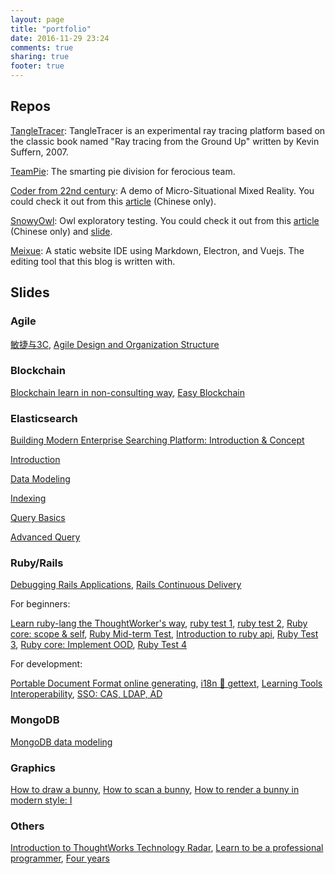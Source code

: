 ```yaml
---
layout: page
title: "portfolio"
date: 2016-11-29 23:24
comments: true
sharing: true
footer: true
---
```


## Repos

[TangleTracer](https://github.com/hanystudy/TangleTracer): TangleTracer is an experimental ray tracing platform based on the classic book named "Ray tracing from the Ground Up" written by Kevin Suffern, 2007.

[TeamPie](https://github.com/hanystudy/TeamPie): The smarting pie division for ferocious team.

[Coder from 22nd century](https://github.com/hanystudy/coder-from-22nd-century): A demo of Micro-Situational Mixed Reality. You could check it out from this [article](http://www.hanyi.name/blog/2016/11/20/micro-situational-mixed-reality/) (Chinese only).

[SnowyOwl](https://github.com/hanystudy/snowy_owl): Owl exploratory testing. You could check it out from this [article](http://www.hanyi.name/blog/2017/12/17/owl-exploratory-testing/) (Chinese only) and [slide](http://slides.com/hanyi8000/snowy-owl#/).

[Meixue](https://github.com/hanystudy/meixue): A static website IDE using Markdown, Electron, and Vuejs. The editing tool that this blog is written with.

## Slides

### Agile

[敏捷与3C](http://slides.com/hanyi8000/ci-cd-and-cd#/), [Agile Design
and
Organization Structure](http://slides.com/hanyi8000/deck-33#/)

### Blockchain

[Blockchain learn in non-consulting way](http://slides.com/hanyi8000/blockchain#/), [Easy Blockchain](http://slides.com/hanyi8000/blockchain-25#/)

### Elasticsearch

[Building Modern Enterprise Searching Platform: Introduction & Concept](https://slides.com/hanyi8000/deck-35#/)

[Introduction](https://slides.com/hanyi8000/elasticsearch#/)

[Data Modeling](https://slides.com/hanyi8000/elasticsearch-37#/)

[Indexing](https://slides.com/hanyi8000/elasticsearch-38#/)

[Query Basics](https://slides.com/hanyi8000/elasticsearch-37-39#/)

[Advanced Query](https://slides.com/hanyi8000/elasticsearch-38-40#/)

### Ruby/Rails

[Debugging Rails Applications](http://slides.com/hanyi8000/debugging-rails-applications#/), [Rails Continuous Delivery](http://slides.com/hanyi8000/rails-continuous-delivery#/)

For beginners:

[Learn ruby-lang the ThoughtWorker's way](http://slides.com/hanyi8000/deck-16#/), [ruby test 1](http://slides.com/hanyi8000/deck-16-17#/), [ruby test 2](http://slides.com/hanyi8000/deck-16-17-18#/), [Ruby core: scope & self](http://slides.com/hanyi8000/deck-16-17-18-19-20-22-23#/), [Ruby Mid-term Test](http://slides.com/hanyi8000/deck-16-17-18-19-20#/), [Introduction to ruby api](http://slides.com/hanyi8000/deck-16-17-18-19#/), [Ruby Test 3](http://slides.com/hanyi8000/deck-16-17-18-19-20-22#/), [Ruby core: Implement OOD](http://slides.com/hanyi8000/deck-16-17-18-19-20-21#/), [Ruby Test 4](http://slides.com/hanyi8000/deck-16-17-18-19-20-22-24#/)

For development:

[Portable Document Format online generating](http://slides.com/hanyi8000/deck-27#/), [i18n 💑 gettext](http://slides.com/hanyi8000/i18n#/), [Learning Tools Interoperability](http://slides.com/hanyi8000/gc-integration#/), [SSO: CAS, LDAP, AD](http://slides.com/hanyi8000/gc-integration-7#/)

### MongoDB

[MongoDB data modeling](http://slides.com/hanyi8000/mongodb-data-modeling)

### Graphics

[How to draw a bunny](http://slides.com/hanyi8000/how-to-draw-a-bunny#/), [How to scan a bunny](http://slides.com/hanyi8000/how-to-draw-a-bunny-5#/), [How to render a bunny in modern style: I](http://slides.com/hanyi8000/how-to-draw-a-bunny-8#/)

### Others

[Introduction to ThoughtWorks Technology Radar](http://slides.com/hanyi8000/asd-14#/), [Learn to be a professional programmer](http://slides.com/hanyi8000/deck-29#/), [Four years](http://slides.com/hanyi8000/deck-34#/)
